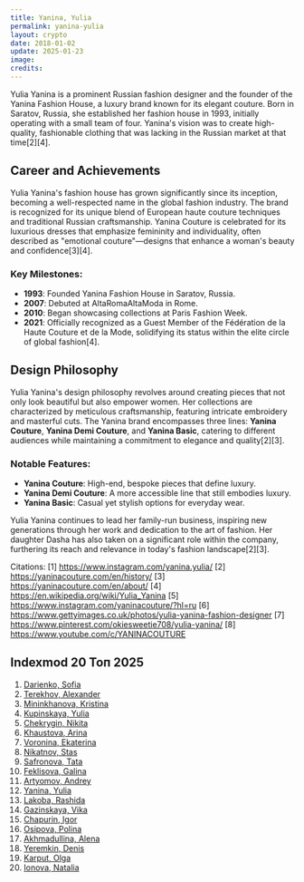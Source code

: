 ```yaml
---
title: Yanina, Yulia
permalink: yanina-yulia
layout: crypto
date: 2018-01-02
update: 2025-01-23
image:
credits:
---
```


Yulia Yanina is a prominent Russian fashion designer and the founder of the Yanina Fashion House, a luxury brand known for its elegant couture. Born in Saratov, Russia, she established her fashion house in 1993, initially operating with a small team of four. Yanina's vision was to create high-quality, fashionable clothing that was lacking in the Russian market at that time[2][4].

## Career and Achievements

Yulia Yanina's fashion house has grown significantly since its inception, becoming a well-respected name in the global fashion industry. The brand is recognized for its unique blend of European haute couture techniques and traditional Russian craftsmanship. Yanina Couture is celebrated for its luxurious dresses that emphasize femininity and individuality, often described as "emotional couture"—designs that enhance a woman's beauty and confidence[3][4].

### Key Milestones:
- **1993**: Founded Yanina Fashion House in Saratov, Russia.
- **2007**: Debuted at AltaRomaAltaModa in Rome.
- **2010**: Began showcasing collections at Paris Fashion Week.
- **2021**: Officially recognized as a Guest Member of the Fédération de la Haute Couture et de la Mode, solidifying its status within the elite circle of global fashion[4].

## Design Philosophy

Yulia Yanina's design philosophy revolves around creating pieces that not only look beautiful but also empower women. Her collections are characterized by meticulous craftsmanship, featuring intricate embroidery and masterful cuts. The Yanina brand encompasses three lines: **Yanina Couture**, **Yanina Demi Couture**, and **Yanina Basic**, catering to different audiences while maintaining a commitment to elegance and quality[2][3].

### Notable Features:
- **Yanina Couture**: High-end, bespoke pieces that define luxury.
- **Yanina Demi Couture**: A more accessible line that still embodies luxury.
- **Yanina Basic**: Casual yet stylish options for everyday wear.

Yulia Yanina continues to lead her family-run business, inspiring new generations through her work and dedication to the art of fashion. Her daughter Dasha has also taken on a significant role within the company, furthering its reach and relevance in today's fashion landscape[2][3].

Citations:
[1] https://www.instagram.com/yanina.yulia/
[2] https://yaninacouture.com/en/history/
[3] https://yaninacouture.com/en/about/
[4] https://en.wikipedia.org/wiki/Yulia_Yanina
[5] https://www.instagram.com/yaninacouture/?hl=ru
[6] https://www.gettyimages.co.uk/photos/yulia-yanina-fashion-designer
[7] https://www.pinterest.com/okiesweetie708/yulia-yanina/
[8] https://www.youtube.com/c/YANINACOUTURE


## Indexmod 20 Топ 2025

1. [Darienko, Sofia](darienko-sofia)  
2. [Terekhov, Alexander](terekhov-alexander)  
3. [Mininkhanova, Kristina](mininkhanova-kristina)  
4. [Kupinskaya, Yulia](kupinskaya-yulia)  
5. [Chekrygin, Nikita](chekrygin-nikita)  
6. [Khaustova, Arina](khaustova-arina)  
7. [Voronina, Ekaterina](voronina-ekaterina)  
8. [Nikatnov, Stas](nikatnov-stas)  
9. [Safronova, Tata](safronova-tata)  
10. [Feklisova, Galina](feklisova-galina)  
11. [Artyomov, Andrey](artyomov-andrey)  
12. [Yanina, Yulia](yanina-yulia)  
13. [Lakoba, Rashida](lakoba-rashida)  
14. [Gazinskaya, Vika](gazinskaya-vika)  
15. [Chapurin, Igor](chapurin-igor)  
16. [Osipova, Polina](osipova-polina)  
17. [Akhmadullina, Alena](akhmadullina-alena-designer)  
18. [Yeremkin, Denis](yeremkin-denis)  
19. [Karput, Olga](karput-olga)  
20. [Ionova, Natalia](ionova-natalia)  
